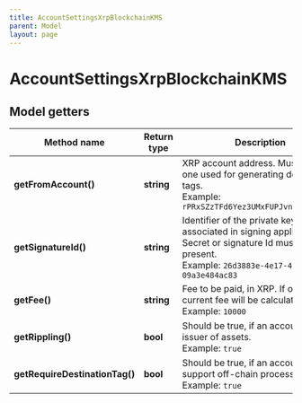```yaml
---
title: AccountSettingsXrpBlockchainKMS
parent: Model
layout: page
---
```


# AccountSettingsXrpBlockchainKMS

## Model getters

Method name | Return type | Description | Notes
------------ | ------------- | ------------- | -------------
**getFromAccount()** | **string** | XRP account address. Must be the one used for generating deposit tags. <br>Example: `rPRxSZzTFd6Yez3UMxFUPJvnhUhjewpjfV` |
**getSignatureId()** | **string** | Identifier of the private key associated in signing application. Secret or signature Id must be present. <br>Example: `26d3883e-4e17-48b3-a0ee-09a3e484ac83` |
**getFee()** | **string** | Fee to be paid, in XRP. If omitted, current fee will be calculated. <br>Example: `10000` | [optional]
**getRippling()** | **bool** | Should be true, if an account is the issuer of assets. <br>Example: `true` | [optional]
**getRequireDestinationTag()** | **bool** | Should be true, if an account should support off-chain processing. <br>Example: `true` | [optional]

